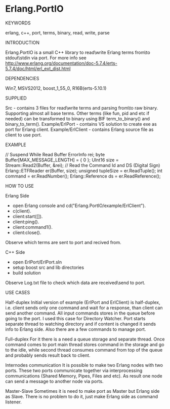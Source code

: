 Erlang.PortIO
=============


KEYWORDS

erlang, c++, port, terms, binary, read, write, parse


INTRODUCTION

Erlang.PortIO is a small C++ library to read\write Erlang terms from\to stdout\stdin via port.
For more info see http://www.erlang.org/documentation/doc-5.7.4/erts-5.7.4/doc/html/erl_ext_dist.html


DEPENDENCIES

Win7, MSVS2012, boost_1_55_0, R16B(erts-5.10.1)


SUPPLIED

Src - contains 3 files for read\write terms and parsing from\to raw binary. Supporting almost all base terms.
		Other terms (like fun, pid and etc if needed) can be transformed to binary using BIF term_to_binary() 
		and	binary_to_term().
Example/ErlPort - contains VS solution to create exe as port for Erlang client.
Example/ErlClient - contains Erlang source file as client to use port.


EXAMPLE

// Suspend While Read Buffer
ErrorInfo rei;
byte Buffer[MAX_MESSAGE_LENGTH] = { 0 };
UInt16 size = Stream::Read2(Buffer, &rei); 
// Read the Command Id and DS (Digital Sign)
Erlang::ETFReader er(Buffer, size);
unsigned tupleSize = er.ReadTuple();
int command = er.ReadNumber<int>();
Erlang::Reference ds = er.ReadReference();


HOW TO USE

Erlang Side
- open Erlang console and cd("Erlang.PortIO/example/ErlClient").
- c(client).
- client:start([]).
- client:ping().
- client:command1().
- client:close().

Observe which terms are sent to port and recived from.

C++ Side
- open ErlPort/ErlPort.sln
- setup boost src and lib directories
- build solution

Observe Log.txt file to check which data are received\send to port.


USE CASES

Half-duplex
Initial version of example (ErlPort and ErlClient) is half-duplex, i.e. client sends only one command and 
wait for a response, than client can send another command. All input commands stores in the queue before
going to the port.
I used this case for Directory Watcher. Port starts separate thread to watching directory and if content
is changed it sends info to Erlang side. Also there are a few commands to manage port. 

Full-duplex
For it there is a need a queue storage and separate thread. Once command comes to port main thread stores 
command in the storage and go to the idle, while second thread consumes command from top of the queue and
probably sends result back to client.

Internodes communication
It is possible to make two Erlang nodes with two ports. These two ports communicate together via 
interprocessing communications (Shared Memory, Pipes, Files and etc). As result one node can send a message
to another node via ports.

Master-Slave
Sometimes it is need to make port as Master but Erlang side as Slave. There is no problem to do it, just
make Erlang side as command listener.
